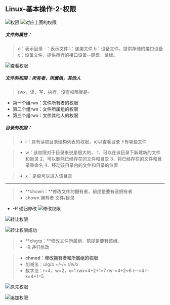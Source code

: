 ## Linux-基本操作-2-权限
![权限](https://upload-images.jianshu.io/upload_images/7563229-77bde0a1577d78cc.png?imageMogr2/auto-orient/strip%7CimageView2/2/w/1240)
![对应上面的权限](https://upload-images.jianshu.io/upload_images/7563229-db9d2c95fa66755a.png?imageMogr2/auto-orient/strip%7CimageView2/2/w/1240)
##### 文件的属性：
> d：表示目录
-：表示文件
l：连接文件
b：设备文件，提供存储的接口设备
c：设备文件，提供串行的接口设备--键盘，鼠标。

![查看权限](https://upload-images.jianshu.io/upload_images/7563229-d4af240a28af7124.png?imageMogr2/auto-orient/strip%7CimageView2/2/w/1240)

##### 文件的权限：所有者，所属组，其他人
> rwx，读、写、执行，没有权限就是-

- 第一个组rwx：文件所有者的权限
- 第二个组rwx：文件所属组的权限
- 第三个组rwx：文件其他人的权限

##### 目录的权限：
> - r：具有读取目录结构列表的权限，可以查看目录下有哪些文件

> - w：该权限对于目录来说是很大的，
	1、可以在该目录下新建新的文件和目录
	2、可以删除已经存在的文件和目录
	3、将已经存在的文件和目录重命名
	4、移动该目录内的文件和目录的位置

>-  x：是否可以进入该目录
***

> - **chown：**修改文件的拥有者，前提是要有该拥有者
> - chown 拥有者 文件/目录
- -R 递归修改
![修改权限](https://upload-images.jianshu.io/upload_images/7563229-f8e90752d7883060.png?imageMogr2/auto-orient/strip%7CimageView2/2/w/1240)

![转让权限](https://upload-images.jianshu.io/upload_images/7563229-b99c81ce3eeb0387.png?imageMogr2/auto-orient/strip%7CimageView2/2/w/1240)

![转让权限成功](https://upload-images.jianshu.io/upload_images/7563229-0100dbb299a5d998.png?imageMogr2/auto-orient/strip%7CimageView2/2/w/1240)

> - **chgrp：**修改文件所属组，前提是要有该组。
>-  -R 递归修改

> - **chmod：修改拥有者和所属组的权限**
>- 加减法：u/g/o   +/-/=   r/w/x
>- 数字法：r=4，w=2，x=1
  rwx=4+2+1=7
  rw-=4+2=6
  r--=4
  r-x=4+1=5
  

![原先权限](https://upload-images.jianshu.io/upload_images/7563229-bfad515d68414ccf.png?imageMogr2/auto-orient/strip%7CimageView2/2/w/1240)

![追加权限](https://upload-images.jianshu.io/upload_images/7563229-f76ca46c5d01139c.png?imageMogr2/auto-orient/strip%7CimageView2/2/w/1240)
